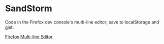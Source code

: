 # SandStorm

Code in the Firefox dev console's multi-line editor; save to localStorage and gist.

[Firefox Multi-line Editor](https://firefox-source-docs.mozilla.org/devtools-user/web_console/the_command_line_interpreter/index.html#multi-line-mode)
